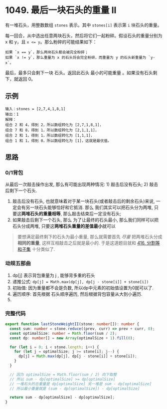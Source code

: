 # 1049. 最后一块石头的重量 II

有一堆石头，用整数数组 `stones` 表示。其中 `stones[i]` 表示第 `i` 块石头的重量。

每一回合，从中选出任意两块石头，然后将它们一起粉碎。假设石头的重量分别为 x 和 y，且 `x <= y`。那么粉碎的可能结果如下：

    如果 `x == y`，那么两块石头都会被完全粉碎；
    如果 `x != y`，那么重量为 x 的石头将会完全粉碎，而重量为 y 的石头新重量为 `y-x`。

最后，最多只会剩下一块 石头。返回此石头 最小的可能重量 。如果没有石头剩下，就返回 0。

 

## 示例

```
输入：stones = [2,7,4,1,8,1]
输出：1
解释：
组合 2 和 4，得到 2，所以数组转化为 [2,7,1,8,1]，
组合 7 和 8，得到 1，所以数组转化为 [2,1,1,1]，
组合 2 和 1，得到 1，所以数组转化为 [1,1,1]，
组合 1 和 1，得到 0，所以数组转化为 [1]，这就是最优值。
```

## 思路 

### 0/1背包 

从最后一次敲击操作出发, 那么有可能出现两种情况: 1) 敲击后没有石头; 2) 敲击后剩下一个石头. 

1. 敲击后没有石头, 也就意味着对于某一块石头(或者敲击后的剩余石头)来说, 一定会有另一块石头能够恰好和它抵消. 那么 我们其实可以把石头分为两堆, 只要这**两堆石头的重量相等**, 那么敲击结束后一定没有石头; 
2. 如果敲击后剩下一个石头, 那么 为了让最终的石头最小, 那么我们同样可以把石头分成两堆, 只要这**两堆石头重量的差值最小**就可以


> 要想满足最终剩下的石头为最小重量, 那么就需要首先 *尽量* 把两堆石头分成 **相同的重量**, 这样互相敲击之后就是最小的. 于是这道题目就和 [416. 分割等和子集](/dynamic-programming/knapsack-problems/0-1-knapsack/partition-equal-subset-sum/) 十分类似了. 

### 动规五部曲

1. dp[j] 表示背包重量为 j , 能够背多重的石头
2. 递推公式: `dp[j] = Math.max(dp[j], dp[j - stone[i]] + stone[i])`
3. 初始值: 因为重量都不会是负数, 所以dp中元素的初始值设置为0就可以了. 
4. 遍历顺序: 首先根据 石头顺序遍历, 然后根据背包容量从大到小遍历. 
5. 

### 完整代码
```typescript 
export function lastStoneWeightII(stone: number[]): number {
  const sum: number = stone.reduce((prev, curr) => prev + curr, 0);
  const optimalSize: number = Math.floor(sum / 2);
  const dp: number[] = new Array(optimalSize + 1).fill(0);

  for (let i = 0; i < stone.length; i++) {
    for (let j = optimalSize; j >= stone[i]; j--) {
      dp[j] = Math.max(dp[j], dp[j - stone[i]] + stone[i]);
    }
  }

  // 因为 optimalSize = Math.floor(sum / 2) 向下取整
  // 所以 sum - dp[optimalSize] >= dp[optimalSize]
  // 一堆石头的总重量是 dp[optimalSize] 另一堆是 sum - dp[optimalSize]
  // 所以最小重量就是 (sum - dp[optimalSize]) - dp[optimalSize]

  return sum - dp[optimalSize] - dp[optimalSize];
}
```